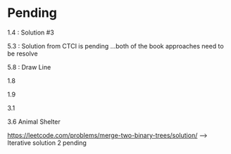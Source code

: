 # Pending


1.4 : Solution #3

5.3 : Solution from CTCI is pending ...both of the book approaches need to be resolve

5.8 : Draw Line

1.8

1.9 


3.1

3.6 Animal Shelter

https://leetcode.com/problems/merge-two-binary-trees/solution/ --> Iterative solution 2 pending

